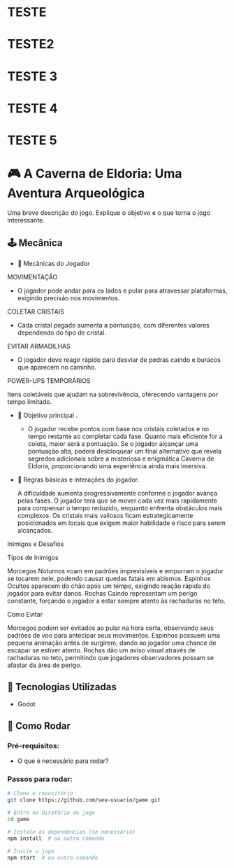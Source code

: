 # TESTE 
# TESTE2
# TESTE 3
# TESTE 4
# TESTE 5

# 🎮 A Caverna de Eldoria: Uma Aventura Arqueológica

Uma breve descrição do jogo. Explique o objetivo e o que torna o jogo interessante.

## 🕹️ Mecânica

- 📌 Mecânicas do Jogador
  
MOVIMENTAÇÃO

* O jogador pode andar para os lados e pular para atravessar plataformas, exigindo precisão nos movimentos.

COLETAR CRISTAIS

* Cada cristal pegado aumenta a pontuação, com diferentes valores dependendo do tipo de cristal.

EVITAR ARMADILHAS

* O jogador deve reagir rápido para desviar de pedras caindo e buracos que aparecem no caminho.

POWER-UPS TEMPORÁRIOS

Itens coletáveis que ajudam na sobrevivência, oferecendo vantagens por tempo limitado.

- 🎯 Objetivo principal .
  
  * O jogador recebe pontos com base nos cristais coletados e no tempo restante ao completar cada fase. Quanto mais eficiente for a coleta, maior será a pontuação. Se o jogador alcançar uma pontuação alta, poderá desbloquear um final alternativo que revela segredos adicionais sobre a misteriosa e enigmática Caverna de Eldoria, proporcionando uma experiência ainda mais imersiva.
    
- 🔄 Regras básicas e interações do jogador.

  A dificuldade aumenta progressivamente conforme o jogador avança pelas fases. O jogador terá que se mover cada vez mais rapidamente para compensar o tempo reduzido, enquanto enfrenta obstáculos mais complexos. Os cristais mais valiosos ficam estrategicamente posicionados em locais que exigem maior habilidade e risco para serem alcançados.

Inimigos e Desafios

Tipos de Inimigos

Morcegos Noturnos voam em padrões imprevisíveis e empurram o jogador se tocarem nele, podendo causar quedas fatais em abismos.
Espinhos Ocultos aparecem do chão após um tempo, exigindo reação rápida do jogador para evitar danos.
Rochas Caindo representam um perigo constante, forçando o jogador a estar sempre atento às rachaduras no teto.

Como Evitar

Morcegos podem ser evitados ao pular na hora certa, observando seus padrões de voo para antecipar seus movimentos.
Espinhos possuem uma pequena animação antes de surgirem, dando ao jogador uma chance de escapar se estiver atento.
Rochas dão um aviso visual através de rachaduras no teto, permitindo que jogadores observadores possam se afastar da área de perigo.

## 🔧 Tecnologias Utilizadas

- Godot

## 🚀 Como Rodar 

### Pré-requisitos:
- O que é necessário para rodar?

### Passos para rodar:
```sh
# Clone o repositório
git clone https://github.com/seu-usuario/game.git

# Entre no diretório do jogo
cd game

# Instale as dependências (se necessário)
npm install  # ou outro comando

# Inicie o jogo
npm start  # ou outro comando
